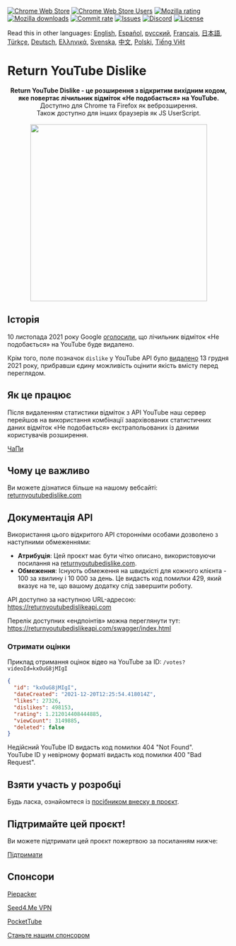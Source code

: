 [![Chrome Web Store](https://img.shields.io/chrome-web-store/stars/gebbhagfogifgggkldgodflihgfeippi?label=Chrome%20Rating&style=flat&logo=google)](https://chrome.google.com/webstore/detail/youtube-dislike-button/gebbhagfogifgggkldgodflihgfeippi/)
[![Chrome Web Store Users](https://img.shields.io/chrome-web-store/users/gebbhagfogifgggkldgodflihgfeippi?label=Chrome%20Users&style=flat&logo=google)](https://chrome.google.com/webstore/detail/youtube-dislike-button/gebbhagfogifgggkldgodflihgfeippi/)
[![Mozilla rating](https://img.shields.io/amo/stars/return-youtube-dislikes?label=Firefox%20Rating&style=flat&logo=firefox)](https://addons.mozilla.org/en-US/firefox/addon/return-youtube-dislikes/)
[![Mozilla downloads](https://img.shields.io/amo/users/return-youtube-dislikes?label=Firefox%20Users&style=flat&logo=firefox)](https://addons.mozilla.org/en-US/firefox/addon/return-youtube-dislikes/)
[![Commit rate](https://img.shields.io/github/commit-activity/m/Anarios/return-youtube-dislike?label=Commits&style=flat)](https://github.com/Anarios/return-youtube-dislike/commits/main)
[![Issues](https://img.shields.io/github/issues/Anarios/return-youtube-dislike?style=flat&label=Issues)](https://github.com/Anarios/return-youtube-dislike/issues)
[![Discord](https://img.shields.io/discord/909435648170160229?label=Discord&style=flat&logo=discord)](https://discord.gg/UMxyMmCgfF)
[![License](https://img.shields.io/badge/License-GPLv3-blue.svg?style=flat)](https://github.com/Anarios/return-youtube-dislike/blob/main/LICENSE)

Read this in other languages: [English](README.md), [Español](READMEes.md), [русский](READMEru.md), [Français](READMEfr.md), [日本語](READMEja.md), [Türkçe](READMEtr.md), [Deutsch](READMEde.md), [Ελληνικά](READMEgr.md), [Svenska](READMEsv.md), [中文](READMEcn.md), [Polski](READMEpl.md), [Tiếng Việt](READMEvi.md)


# Return YouTube Dislike

<p align="center">
    <b>Return YouTube Dislike - це розширення з відкритим вихідним кодом, яке повертає лічильник відміток «Не подобається» на YouTube.</b><br>
    Доступно для Chrome та Firefox як веброзширення.<br>
    Також доступно для інших браузерів як JS UserScript.<br><br>
    <img width="400px" src="https://user-images.githubusercontent.com/18729296/141743755-2be73297-250e-4cd1-ac93-8978c5a39d10.png"/>
</p>

## Історія

10 листопада 2021 року Google [оголосили](https://blog.youtube/news-and-events/update-to-youtube/), що лічильник відміток «Не подобається» на YouTube буде видалено.

Крім того, поле позначок `dislike` у YouTube API було [видалено](https://support.google.com/youtube/thread/134791097/update-to-youtube-dislike-counts) 13 грудня 2021 року, прибравши єдину можливість оцінити якість вмісту перед переглядом.

## Як це працює

Після видаленням статистики відміток з API YouTube наш сервер перейшов на використання комбінації заархівованих статистичних даних відміток «Не подобається» екстрапольованих із даними користувачів розширення.

[ЧаПи](https://github.com/Anarios/return-youtube-dislike/blob/main/Docs/FAQuk.md)

## Чому це важливо

Ви можете дізнатися більше на нашому вебсайті: [returnyoutubedislike.com](https://www.returnyoutubedislike.com/)

## Документація API

Використання цього відкритого API сторонніми особами дозволено з наступними обмеженнями:

- **Атрибуція**: Цей проєкт має бути чітко описано, використовуючи посилання на [returnyoutubedislike.com](https://returnyoutubedislike.com/).
- **Обмеження**: Існують обмеження на швидкісті для кожного клієнта - 100 за хвилину і 10 000 за день. Це видасть код помилки 429, який вказує на те, що вашому додатку слід завершити роботу.

API доступно за наступною URL-адресою:
https://returnyoutubedislikeapi.com

Перелік доступних «ендпоінтів» можна переглянути тут:  
https://returnyoutubedislikeapi.com/swagger/index.html

### Отримати оцінки

Приклад отримання оцінок відео на YouTube за ID:
`/votes?videoId=kxOuG8jMIgI`

```json
{
  "id": "kxOuG8jMIgI",
  "dateCreated": "2021-12-20T12:25:54.418014Z",
  "likes": 27326,
  "dislikes": 498153,
  "rating": 1.212014408444885,
  "viewCount": 3149885,
  "deleted": false
}
```

Недійсний YouTube ID видасть код помилки 404 "Not Found".  
YouTube ID у невірному форматі видасть код помилки 400 "Bad Request".

<!---
## Документація API

Ви можете переглянути всю документацію на нашому сайті.
[https://returnyoutubedislike.com/docs/](https://returnyoutubedislike.com/docs/) -->

## Взяти участь у розробці

Будь ласка, ознайомтеся із [посібником внеску в проєкт](https://github.com/Anarios/return-youtube-dislike/blob/main/CONTRIBUTINGuk.md).

## Підтримайте цей проєкт!

Ви можете підтримати цей проєкт пожертвою за посиланням нижче:

[Підтримати](https://returnyoutubedislike.com/donate)

## Спонсори

[Piepacker](https://piepacker.com)

[Seed4.Me VPN](https://www.seed4.me/users/register?gift=ReturnYoutubeDislike)

[PocketTube](https://yousub.info/?utm_source=returnyoutubedislike)

[Станьте нашим спонсором](https://www.patreon.com/join/returnyoutubedislike/checkout?rid=8008601)
